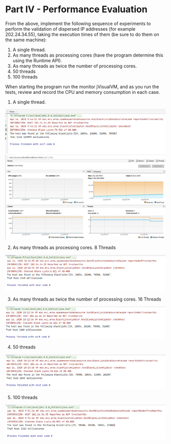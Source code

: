 # Part IV - Performance Evaluation 
From the above, implement the following sequence of experiments to perform the validation of dispersed IP addresses (for example 202.24.34.55), taking the execution times of them (be sure to do them on the same machine):
1. A single thread. 
2. As many threads as processing cores (have the program determine this using the Runtime API). 
3. As many threads as twice the number of processing cores. 
4. 50 threads 
5. 100 threads

When starting the program run the monitor jVisualVM, and as you run the tests, review and record the CPU and memory consumption in each case.

1. A single thread. 

![](img/thread1.png)
![](img/cpu1.PNG)


2. As many threads as processing cores. 8 Threads

![](img/thread2.png)

3. As many threads as twice the number of processing cores. 16 Threads

![](img/thread3.png)

4. 50 threads 

![](img/thread4.png)

5. 100 threads

![](img/thread5.png)
